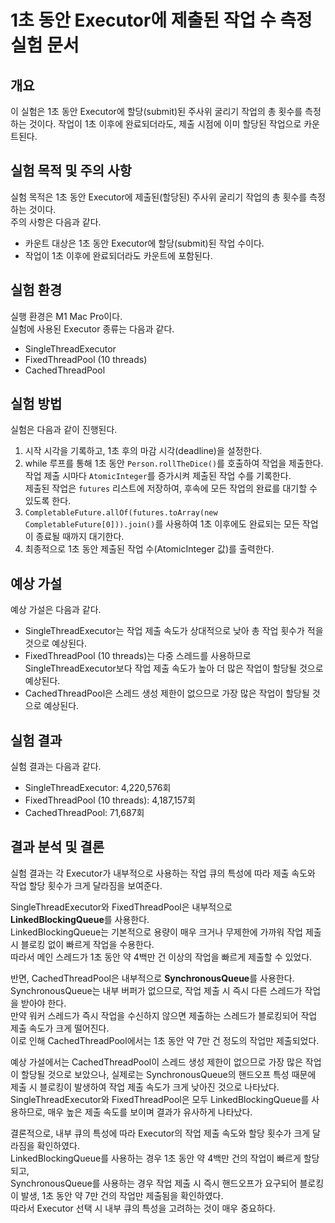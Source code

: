 # 1초 동안 Executor에 제출된 작업 수 측정 실험 문서

## 개요
이 실험은 1초 동안 Executor에 할당(submit)된 주사위 굴리기 작업의 총 횟수를 측정하는 것이다. 작업이 1초 이후에 완료되더라도, 제출 시점에 이미 할당된 작업으로 카운트된다.

## 실험 목적 및 주의 사항
실험 목적은 1초 동안 Executor에 제출된(할당된) 주사위 굴리기 작업의 총 횟수를 측정하는 것이다.  
주의 사항은 다음과 같다.
- 카운트 대상은 1초 동안 Executor에 할당(submit)된 작업 수이다.
- 작업이 1초 이후에 완료되더라도 카운트에 포함된다.

## 실험 환경
실행 환경은 M1 Mac Pro이다.  
실험에 사용된 Executor 종류는 다음과 같다.
- SingleThreadExecutor
- FixedThreadPool (10 threads)
- CachedThreadPool

## 실험 방법
실험은 다음과 같이 진행된다.
1. 시작 시각을 기록하고, 1초 후의 마감 시각(deadline)을 설정한다.
2. while 루프를 통해 1초 동안 `Person.rollTheDice()`를 호출하여 작업을 제출한다.  
   작업 제출 시마다 `AtomicInteger`를 증가시켜 제출된 작업 수를 기록한다.  
   제출된 작업은 `futures` 리스트에 저장하여, 후속에 모든 작업의 완료를 대기할 수 있도록 한다.
3. `CompletableFuture.allOf(futures.toArray(new CompletableFuture[0])).join()`를 사용하여 1초 이후에도 완료되는 모든 작업이 종료될 때까지 대기한다.
4. 최종적으로 1초 동안 제출된 작업 수(AtomicInteger 값)를 출력한다.

## 예상 가설
예상 가설은 다음과 같다.
- SingleThreadExecutor는 작업 제출 속도가 상대적으로 낮아 총 작업 횟수가 적을 것으로 예상된다.
- FixedThreadPool (10 threads)는 다중 스레드를 사용하므로 SingleThreadExecutor보다 작업 제출 속도가 높아 더 많은 작업이 할당될 것으로 예상된다.
- CachedThreadPool은 스레드 생성 제한이 없으므로 가장 많은 작업이 할당될 것으로 예상된다.

## 실험 결과
실험 결과는 다음과 같다.
- SingleThreadExecutor: 4,220,576회
- FixedThreadPool (10 threads): 4,187,157회
- CachedThreadPool: 71,687회

## 결과 분석 및 결론
실험 결과는 각 Executor가 내부적으로 사용하는 작업 큐의 특성에 따라 제출 속도와 작업 할당 횟수가 크게 달라짐을 보여준다.

SingleThreadExecutor와 FixedThreadPool은 내부적으로 **LinkedBlockingQueue**를 사용한다.  
LinkedBlockingQueue는 기본적으로 용량이 매우 크거나 무제한에 가까워 작업 제출 시 블로킹 없이 빠르게 작업을 수용한다.  
따라서 메인 스레드가 1초 동안 약 4백만 건 이상의 작업을 빠르게 제출할 수 있었다.

반면, CachedThreadPool은 내부적으로 **SynchronousQueue**를 사용한다.  
SynchronousQueue는 내부 버퍼가 없으므로, 작업 제출 시 즉시 다른 스레드가 작업을 받아야 한다.  
만약 워커 스레드가 즉시 작업을 수신하지 않으면 제출하는 스레드가 블로킹되어 작업 제출 속도가 크게 떨어진다.  
이로 인해 CachedThreadPool에서는 1초 동안 약 7만 건 정도의 작업만 제출되었다.

예상 가설에서는 CachedThreadPool이 스레드 생성 제한이 없으므로 가장 많은 작업이 할당될 것으로 보았으나, 실제로는 SynchronousQueue의 핸드오프 특성 때문에 제출 시 블로킹이 발생하여 작업 제출 속도가 크게 낮아진 것으로 나타났다.  
SingleThreadExecutor와 FixedThreadPool은 모두 LinkedBlockingQueue를 사용하므로, 매우 높은 제출 속도를 보이며 결과가 유사하게 나타났다.

결론적으로, 내부 큐의 특성에 따라 Executor의 작업 제출 속도와 할당 횟수가 크게 달라짐을 확인하였다.  
LinkedBlockingQueue를 사용하는 경우 1초 동안 약 4백만 건의 작업이 빠르게 할당되고,  
SynchronousQueue를 사용하는 경우 작업 제출 시 즉시 핸드오프가 요구되어 블로킹이 발생, 1초 동안 약 7만 건의 작업만 제출됨을 확인하였다.  
따라서 Executor 선택 시 내부 큐의 특성을 고려하는 것이 매우 중요하다.
